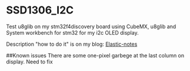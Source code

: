 # SSD1306_I2C
Test u8glib on my stm32f4discovery board using CubeMX, u8glib and System workbench for stm32 for my i2c OLED display.

Description "how to do it" is on my blog:
[Elastic-notes](http://elastic-notes.blogspot.com/p/stm32-i2c-oled-ssd.html?spref=bl)

##Known issues
There are some one-pixel garbege at the last column on display. Need to fix
